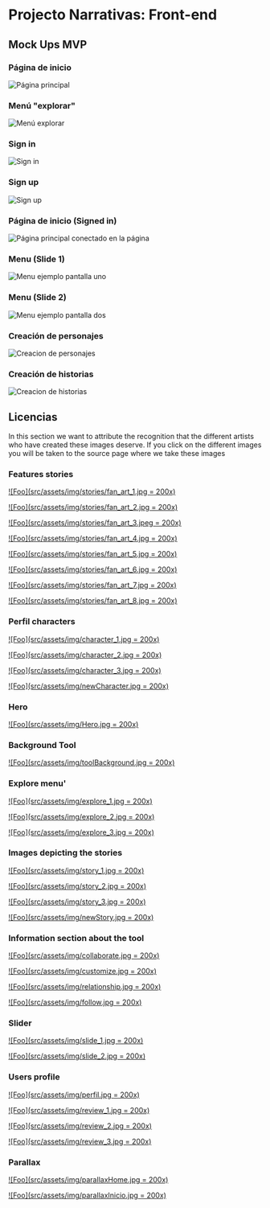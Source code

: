# Projecto Narrativas: Front-end

## Mock Ups MVP

### Página de inicio 

![Página principal](mockups/home.png)

### Menú "explorar"

![Menú explorar](mockups/explore-nav.png)

### Sign in

![Sign in](mockups/sign-in.png)

### Sign up

![Sign up](mockups/sign-up.png)

### Página de inicio (Signed in)

![Página principal conectado en la página](mockups/home-signed-in.png)


### Menu (Slide 1)

![Menu ejemplo pantalla uno](mockups/menu-slide1.png)

### Menu (Slide 2)

![Menu ejemplo pantalla dos](mockups/menu-slide2.png)


### Creación de personajes

![Creacion de personajes](mockups/create-character.png)

### Creación de historias

![Creacion de historias](mockups/create-story.png)

## Licencias

In this section we want to attribute the recognition that the different artists who have created these images deserve. If you click on the different images you will be taken to the source page where we take these images

### Features stories

<div display="flex">

<a href="https://www.deviantart.com/tay-sokka/art/Fan-art-Destripando-la-Historia-807394090">![Foo](src/assets/img/stories/fan_art_1.jpg = 200x)</a>

<a href="https://www.geekgirlauthority.com/sombra-fan-art/">![Foo](src/assets/img/stories/fan_art_2.jpg = 200x)</a>

<a href="https://geektyrant.com/news/adorable-star-wars-fan-art-show-baby-yoda-eating-disneyland-snacks">![Foo](src/assets/img/stories/fan_art_3.jpeg = 200x)</a>

<a href="https://www.reddit.com/r/PhoenixMains/comments/foe0yv/phoenix_by_uchobysan/">![Foo](src/assets/img/stories/fan_art_4.jpg = 200x)</a>

</div>

<div display="flex">

<a href="https://www.pinterest.es/pin/94997873377894373/">![Foo](src/assets/img/stories/fan_art_5.jpg = 200x)</a>

<a href="https://in.pinterest.com/pin/683069468456761547/">![Foo](src/assets/img/stories/fan_art_6.jpg = 200x)</a>

<a href="https://www.dailysabah.com/arts/events/illustrators-muralists-to-share-their-self-isolation-experiences-with-quarantine-diaries">![Foo](src/assets/img/stories/fan_art_7.jpg = 200x)</a>

<a href="https://dcfandome.talenthouse.com/_next/static/images/fan-art-610-0ca6143dc85f90c87126d10627305194.jpg">![Foo](src/assets/img/stories/fan_art_8.jpg = 200x)</a>

</div>

### Perfil characters

<a href='https://www.freepik.es/vector-gratis/cocinero-lindo-astronauta-ejemplo-historieta-salchicha-parrilla-concepto-alimentos-ciencia-estilo-dibujos-animados-plana_10479410.htm'>![Foo](src/assets/img/character_1.jpg = 200x)</a>

<a href='https://www.freepik.es/vector-gratis/joven-sirena_1089253.htm'>![Foo](src/assets/img/character_2.jpg = 200x)</a>

<a href='https://www.freepik.es/vector-premium/dibujado-mano-ave-fenix-ilustrado_7429952.htm'>![Foo](src/assets/img/character_3.jpg = 200x)</a>

<a href='https://www.freepik.es/vector-gratis/coleccion-personajes-kawaii-unicornios_4539022.htm'>![Foo](src/assets/img/newCharacter.jpg = 200x)</a>

### Hero

<a href='https://www.freepik.es/vector-gratis/morena-alegre-vestida-sueter-marron-pantalon-negro-calzado-gris-sentada-silla-sus-pies-sobre-escritorio-pensando-lugar-trabajo_9641138.htm'>![Foo](src/assets/img/Hero.jpg = 200x)</a>

### Background Tool

<a href='https://www.freepik.es/vector-gratis/estilo-abstracto-protector-pantalla-azul-clasico_6843160.htm'>![Foo](src/assets/img/toolBackground.jpg = 200x)</a>

### Explore menu'

<a href='https://www.freepik.es/vector-gratis/abuela-leyendo-libro-cuento-hadas-nina-nino-sentado-sillon_2238328.htm'>![Foo](src/assets/img/explore_1.jpg = 200x)</a>

<a href='https://www.freepik.es/vector-gratis/linda-chica-astronauta-ilustracion-dibujos-animados-caja-concepto-icono-tecnologia-personas_10244969.htm'>![Foo](src/assets/img/explore_2.jpg = 200x)</a>

<a href='https://www.freepik.es/vector-gratis/personas-iconos-ideas-creativas_3585220.htm'>![Foo](src/assets/img/explore_3.jpg = 200x)</a>

### Images depicting the stories

<a href='https://www.freepik.es/vector-gratis/caperucita-roja-caminando-bosque_7449114.htm'>![Foo](src/assets/img/story_1.jpg = 200x)</a>

<a href='https://www.freepik.es/vector-gratis/concepto-gato-halloween_9676369.htm'>![Foo](src/assets/img/story_2.jpg = 200x)</a>

<a href='https://www.freepik.es/vector-gratis/hansel-gretel-cerca-casa-dulces_7449113.htm'>![Foo](src/assets/img/story_3.jpg = 200x)</a>

<a href='https://www.freepik.es/vector-gratis/coleccion-personajes-kawaii-unicornios_4539022.htm'>![Foo](src/assets/img/newStory.jpg = 200x)</a>

### Information section about the tool

<a href='https://www.freepik.es/vector-gratis/gente-colaborando-hacer-puzzle_3951674.htm'>![Foo](src/assets/img/collaborate.jpg = 200x)</a>

<a href='https://www.freepik.es/vector-gratis/personajes-malvados-fairy-tails-bruja-malvada-madrastra-reina-vampiro-hombre-piedra-dragon-gracioso-colorido_6845862.htm'>![Foo](src/assets/img/customize.jpg = 200x)</a>

<a href='https://www.freepik.es/vector-gratis/amistad-chicas-dibujos-animados_4764310.htm'>![Foo](src/assets/img/relationship.jpg = 200x)</a>

<a href='https://www.freepik.es/vector-gratis/gente-joven-buscando-likes-redes-sociales_4201708.htm'>![Foo](src/assets/img/follow.jpg = 200x)</a>

### Slider

<a href='https://www.freepik.es/vector-gratis/escena-fantasia_1066823.htm'>![Foo](src/assets/img/slide_1.jpg = 200x)</a>

<a href='https://www.freepik.es/vector-gratis/escena-fantasia_1066823.htm'>![Foo](src/assets/img/slide_2.jpg = 200x)</a>

### Users profile

<a href='https://pixabay.com/images/id-919048/'>![Foo](src/assets/img/perfil.jpg = 200x)</a>

<a href='https://pixabay.com/images/id-2563491/'>![Foo](src/assets/img/review_1.jpg = 200x)</a>

<a href='https://pixabay.com/images/id-3576031/'>![Foo](src/assets/img/review_2.jpg = 200x)</a>

<a href='https://pixabay.com/images/id-1274056/'>![Foo](src/assets/img/review_3.jpg = 200x)</a>

### Parallax

<a href='https://www.freepik.es/vector-gratis/fondo-espacio-paisaje-planeta_7058939.htm'>![Foo](src/assets/img/parallaxHome.jpg = 200x)</a>

<a href='https://www.freepik.es/vector-gratis/futurista-vista-nave-espacial-cafe-tierra-noche_5902291.htm'>![Foo](src/assets/img/parallaxInicio.jpg = 200x)</a>






